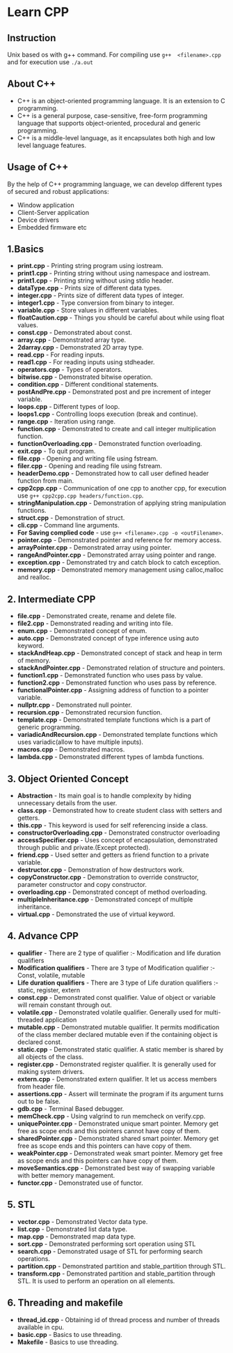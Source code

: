 # Learn CPP
## Instruction
Unix based os with g++ command.
For compiling use `g++  <filename>.cpp` and for execution use `./a.out`

## About C++
- C++ is an object-oriented programming language. It is an extension to C programming.
- C++ is a general purpose, case-sensitive, free-form programming language that supports object-oriented, procedural and generic programming.
- C++ is a middle-level language, as it encapsulates both high and low level language features.

## Usage of C++

By the help of C++ programming language, we can develop different types of secured and robust applications:

-   Window application
-   Client-Server application
-   Device drivers
-   Embedded firmware etc

## 1.Basics
- **print.cpp** - Printing string program using iostream.
- **print1.cpp** - Printing string without using namespace and iostream.
- **print1.cpp** - Printing string without using stdio header.
- **dataType.cpp** - Prints size of different data types.
- **integer.cpp** - Prints size of different data types of integer.
- **integer1.cpp** - Type conversion from binary to integer.
- **variable.cpp** - Store values in different variables.
- **floatCaution.cpp** - Things you should be careful about while using float values.
- **const.cpp** - Demonstrated about const.
- **array.cpp** - Demonstrated array type.
- **2darray.cpp** - Demonstrated 2D array type.
- **read.cpp** - For reading inputs. 
- **read1.cpp** - For reading inputs using stdheader.
- **operators.cpp** - Types of operators.
- **bitwise.cpp** - Demonstrated bitwise operation.
- **condition.cpp** - Different conditional statements.
- **postAndPre.cpp** - Demonstrated post and pre increment of integer variable.
- **loops.cpp** - Different types of loop.
- **loops1.cpp** - Controlling loops execution (break and continue).
- **range.cpp** - Iteration using range.
- **function.cpp** - Demonstrated to create and call integer multiplication function.
- **functionOverloading.cpp** - Demonstrated function overloading.
- **exit.cpp** - To quit program.
- **file.cpp** -  Opening and writing file using fstream.
- **filer.cpp** -  Opening and reading file using fstream.
- **headerDemo.cpp** - Demonstrated how to call user defined header function from main.
- **cpp2cpp.cpp** - Communication of one cpp to another cpp, for execution use `g++ cpp2cpp.cpp headers/function.cpp`.
- **stringManipulation.cpp** - Demonstration of applying string manipulation functions.
- **struct.cpp** - Demonstration of  struct.
- **cli.cpp** - Command line arguments.
- **For Saving complied code** -  use `g++ <filename>.cpp -o <outFilename>`.
- **pointer.cpp** - Demonstrated pointer and reference for memory access.
- **arrayPointer.cpp** - Demonstrated array using pointer.
- **rangeAndPointer.cpp** - Demonstrated array using pointer and range.
- **exception.cpp** - Demonstrated try and catch block to catch exception.
- **memory.cpp** - Demonstrated memory management using calloc,malloc and realloc.


 ## 2. Intermediate CPP
- **file.cpp** -  Demonstrated create, rename and delete file.
- **file2.cpp** - Demonstrated reading and writing into file.
- **enum.cpp** -  Demonstrated concept of enum.
- **auto.cpp** -  Demonstrated concept of type inference using auto keyword.
- **stackAndHeap.cpp** - Demonstrated concept of stack and heap in term of memory.
- **stackAndPointer.cpp** - Demonstrated relation of structure and pointers.
- **function1.cpp** - Demonstrated function who uses pass by value.
- **function2.cpp** - Demonstrated function who uses pass by reference.
- **functionalPointer.cpp** - Assigning address of function to a pointer variable.
- **nullptr.cpp** - Demonstrated null pointer.
- **recursion.cpp** - Demonstrated recursion function.
- **template.cpp** - Demonstrated template functions which is a part of generic programming.
- **variadicAndRecursion.cpp** - Demonstrated template functions which uses variadic(allow to have multiple inputs).
- **macros.cpp** - Demonstrated macros.
- **lambda.cpp** - Demonstrated different types of lambda functions.



 ## 3. Object Oriented Concept
- **Abstraction** - Its main goal is to handle complexity by hiding unnecessary details from the user.
- **class.cpp** - Demonstrated how to create student class  with setters and getters.
- **this.cpp** - This keyword is used for self referencing inside a class.
- **constructorOverloading.cpp** - Demonstrated constructor overloading
- **accessSpecifier.cpp** - Uses concept of encapsulation, demonstrated through public and private.(Except protected).
- **friend.cpp** - Used setter and getters as friend function to a private variable.
- **destructor.cpp** - Demonstration of how destructors work.
- **copyConstructor.cpp** - Demonstration to override constructor, parameter constructor and copy constructor. 
- **overloading.cpp** - Demonstrated concept of method overloading.
- **multipleInheritance.cpp** - Demonstrated concept of multiple inheritance.
- **virtual.cpp** - Demonstrated the use of virtual keyword.




 ## 4. Advance CPP
- **qualifier** - There are 2 type of qualifier :- Modification and life duration qualifiers 
- **Modification qualifiers** - There are 3 type of Modification qualifier :- Const, volatile, mutable
- **Life duration qualifiers** - There are 3 type of Life duration qualifiers :- static, register, extern
- **const.cpp** - Demonstrated const qualifier. Value of object or variable will remain constant through out. 
- **volatile.cpp** - Demonstrated volatile qualifier. Generally used for multi-threaded application
- **mutable.cpp** - Demonstrated mutable qualifier. It permits modification of the class member declared mutable even if the containing object is declared const.
- **static.cpp** - Demonstrated static qualifier. A static member is shared by all objects of the class.
- **register.cpp** - Demonstrated register qualifier. It is generally used for making system drivers.
- **extern.cpp** - Demonstrated extern qualifier. It let us access members from header file.
- **assertions.cpp** - Assert will terminate the program if its argument turns out to be false.
- **gdb.cpp** - Terminal Based debugger.
- **memCheck.cpp** - Using valgrind to run memcheck on verify.cpp.
- **uniquePointer.cpp** -  Demonstrated unique smart pointer. Memory get free as scope ends and this pointers cannot have copy of them.
- **sharedPointer.cpp** -  Demonstrated shared smart pointer. Memory get free as scope ends and this pointers can have copy of them.
- **weakPointer.cpp** -  Demonstrated weak smart pointer. Memory get free as scope ends and this pointers can have copy of them.
- **moveSemantics.cpp** -  Demonstrated best way of swapping variable with better memory management.
- **functor.cpp** -  Demonstrated use of functor.

 ## 5. STL
- **vector.cpp** - Demonstrated Vector data type.
- **list.cpp** - Demonstrated list data type.
- **map.cpp** - Demonstrated map data type.
- **sort.cpp** - Demonstrated performing sort operation using STL
- **search.cpp** - Demonstrated usage of STL for performing search operations.
- **partition.cpp** - Demonstrated partition and stable_partition through STL.
- **transform.cpp** - Demonstrated partition and stable_partition through STL. It is used to perform an operation on all elements.



 ## 6. Threading and makefile
 - **thread_id.cpp** - Obtaining id of thread process and number of threads available in cpu.
 - **basic.cpp** - Basics to use threading.
 - **Makefile** - Basics to use threading.



